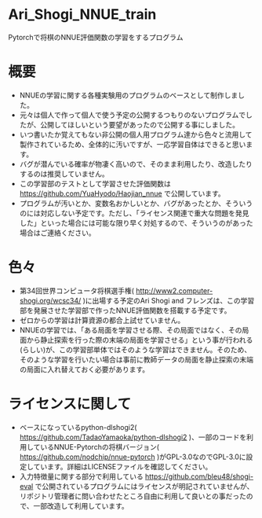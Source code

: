 # Ari_Shogi_NNUE_train
Pytorchで将棋のNNUE評価関数の学習をするプログラム
# 概要
- NNUEの学習に関する各種実験用のプログラムのベースとして制作しました。
- 元々は個人で作って個人で使う予定の公開するつもりのないプログラムでしたが、公開してほしいという要望があったので公開する事にしました。
- いつ書いたか覚えてもない非公開の個人用プログラム達から色々と流用して製作されているため、全体的に汚いですが、一応学習自体はできると思います。
- バグが潜んでいる確率が物凄く高いので、そのまま利用したり、改造したりするのは推奨していません。
- この学習部のテストとして学習させた評価関数は https://github.com/YuaHyodo/Haojian_nnue で公開しています。
- プログラムが汚いとか、変数名おかしいとか、バグがあったとか、そういうのには対応しない予定です。ただし、「ライセンス関連で重大な問題を発見した」といった場合には可能な限り早く対処するので、そういうのがあった場合はご連絡ください。

# 色々
- 第34回世界コンピュータ将棋選手権( http://www2.computer-shogi.org/wcsc34/ )に出場する予定のAri Shogi and フレンズは、この学習部を発展させた学習部で作ったNNUE評価関数を搭載する予定です。
- ゼロからの学習は計算資源の都合上試せていません。
- NNUEの学習では、「ある局面を学習させる際、その局面ではなく、その局面から静止探索を行った際の末端の局面を学習させる」という事が行われる(らしい)が、この学習部単体ではそのような学習はできません。そのため、そのような学習を行いたい場合は事前に教師データの局面を静止探索の末端の局面に入れ替えておく必要があります。

# ライセンスに関して
- ベースになっているpython-dlshogi2( https://github.com/TadaoYamaoka/python-dlshogi2 )、一部のコードを利用しているNNUE-Pytorchの将棋バージョン( https://github.com/nodchip/nnue-pytorch )がGPL-3.0なのでGPL-3.0に設定しています。詳細はLICENSEファイルを確認してください。
- 入力特徴量に関する部分で利用している https://github.com/bleu48/shogi-eval で公開されているプログラムにはライセンスが明記されていませんが、リポジトリ管理者に問い合わせたところ自由に利用して良いとの事だったので、一部改造して利用しています。
